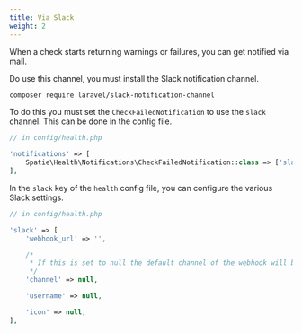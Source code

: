 ```yaml
---
title: Via Slack
weight: 2
---
```


When a check starts returning warnings or failures, you can get notified via mail.

Do use this channel, you must install the Slack notification channel.

```bash
composer require laravel/slack-notification-channel
```

To do this you must set the `CheckFailedNotification` to use the `slack` channel. This can be done in the config file.

```php
// in config/health.php

'notifications' => [
    Spatie\Health\Notifications\CheckFailedNotification::class => ['slack'],
],
```

In the `slack` key of the `health` config file, you can configure the various Slack settings.

```php
// in config/health.php

'slack' => [
    'webhook_url' => '',

    /*
     * If this is set to null the default channel of the webhook will be used.
     */
    'channel' => null,

    'username' => null,

    'icon' => null,
],
```
